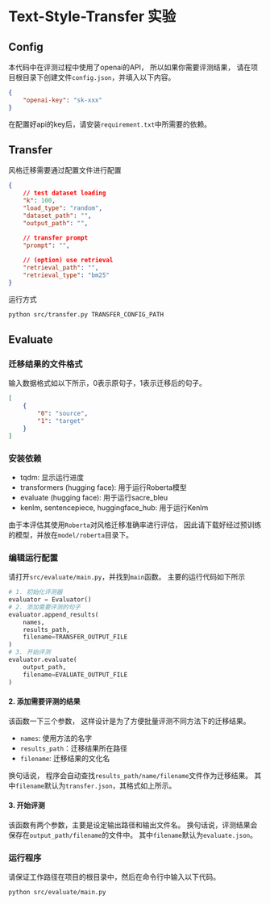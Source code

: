 # Text-Style-Transfer 实验

## Config

本代码中在评测过程中使用了openai的API，
所以如果你需要评测结果，
请在项目根目录下创建文件`config.json`，并填入以下内容。
```json
{
    "openai-key": "sk-xxx"
}
```

在配置好api的key后，请安装`requirement.txt`中所需要的依赖。

## Transfer

风格迁移需要通过配置文件进行配置

```json
{
    // test dataset loading
    "k": 100,
    "load_type": "random",
    "dataset_path": "",
    "output_path": "",

    // transfer prompt
    "prompt": "",
    
    // (option) use retrieval
    "retrieval_path": "",
    "retrieval_type": "bm25"
}
```

运行方式
```bash
python src/transfer.py TRANSFER_CONFIG_PATH
```

## Evaluate

### 迁移结果的文件格式

输入数据格式如以下所示，0表示原句子，1表示迁移后的句子。

```json
[
    {
        "0": "source",
        "1": "target"
    }
]

```

### 安装依赖

* tqdm: 显示运行进度
* transformers (hugging face): 用于运行Roberta模型
* evaluate (hugging face): 用于运行sacre_bleu
* kenlm, sentencepiece, huggingface_hub: 用于运行Kenlm

由于本评估其使用`Roberta`对风格迁移准确率进行评估，
因此请下载好经过预训练的模型，并放在`model/roberta`目录下。

### 编辑运行配置

请打开`src/evaluate/main.py`，并找到`main`函数。
主要的运行代码如下所示

```python
# 1. 初始化评测器
evaluator = Evaluator()
# 2. 添加需要评测的句子
evaluator.append_results(
    names, 
    results_path, 
    filename=TRANSFER_OUTPUT_FILE
)
# 3. 开始评测
evaluator.evaluate(
    output_path,
    filename=EVALUATE_OUTPUT_FILE
)
```

#### 2. 添加需要评测的结果

该函数一下三个参数，
这样设计是为了方便批量评测不同方法下的迁移结果。

* `names`: 使用方法的名字
* `results_path`：迁移结果所在路径
* `filename`: 迁移结果的文化名

换句话说，
程序会自动查找`results_path/name/filename`文件作为迁移结果。
其中`filename`默认为`transfer.json`，其格式如上所示。

#### 3. 开始评测

该函数有两个参数，主要是设定输出路径和输出文件名。
换句话说，评测结果会保存在`output_path/filename`的文件中。
其中`filename`默认为`evaluate.json`。

### 运行程序

请保证工作路径在项目的根目录中，然后在命令行中输入以下代码。
```sh
python src/evaluate/main.py
```
